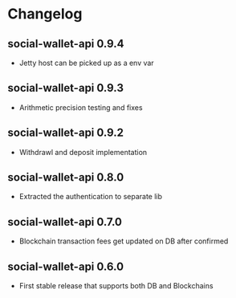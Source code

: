 # Changelog

## social-wallet-api 0.9.4
* Jetty host can be picked up as a env var
	
## social-wallet-api 0.9.3
* Arithmetic precision testing and fixes

## social-wallet-api 0.9.2
* Withdrawl and deposit implementation
	
## social-wallet-api 0.8.0
* Extracted the authentication to separate lib

## social-wallet-api 0.7.0
* Blockchain transaction fees get updated on DB after confirmed	
	
## social-wallet-api 0.6.0
* First stable release that supports both DB and Blockchains
